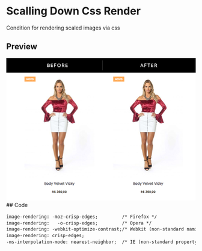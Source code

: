 # Scalling Down Css Render

Condition for rendering scaled images via css

## Preview

<img width="572" src="https://raw.githubusercontent.com/viniciusgrando/scallingdown-css-render/master/bandaf.png" alt="Demo"> 
## Code

``` html
image-rendering: -moz-crisp-edges;         /* Firefox */
image-rendering:   -o-crisp-edges;         /* Opera */
image-rendering: -webkit-optimize-contrast;/* Webkit (non-standard naming) */
image-rendering: crisp-edges;
-ms-interpolation-mode: nearest-neighbor;  /* IE (non-standard property) */
